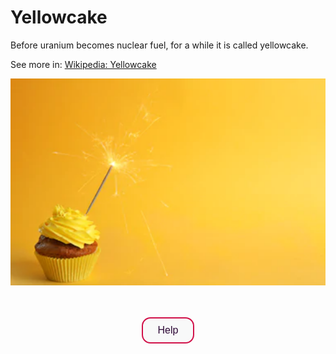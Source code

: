 <script src="//api.glia.com/salemove_integration.js"></script>

<style>
  .button1 {
    background-color: #F8F9F9; /* light gray */
    color: #2C0735; /* Glia black purple */
    border: 2px solid #D11149; /* Glia red */
    font-size: 16px; 
    border-radius: 14px;
    padding: 10px 24px;
    cursor: pointer;
    transition: all 0.3s ease;
    }
  .button1:hover {
    color: #F8F9F9;
    background-color: #D11149; /* Glia red */
    border-color: #D11149; /* Glia red */
    }
  .button1:active {
    color: #F8F9F9; /* light gray */
    background-color: #FB5607; /* Glia orange */
    border-color: #FB5607; /* Glia orange */
    }
  .button1:focus {
    outline: none;
    box-shadow: 0 0 0 2px #FB5607; /* Glia orange */
    }
  .footer {
    padding-top: 20px;
    padding-bottom: 30px;
    margin-top: 40px;
    font-size: 13px;
    color: #aaa;
    background: transparent url(../images/hr.png) 0 0 no-repeat;
  }
 </style>

# Yellowcake

Before uranium becomes nuclear fuel, for a while it is called yellowcake.

See more in: <a href="https://en.wikipedia.org/wiki/Yellowcake" target="_blank">Wikipedia: Yellowcake</a>

![Yellowcake is not an actual cake](../img/yellowcake.png)

<br>
<br>
<div align="center">
  <input type="button" class="button1" name="help-button" value="Help">
</div>

<footer>
  
</footer>
